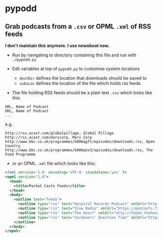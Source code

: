 # pypodd

## Grab podcasts from a `.csv` or OPML `.xml` of RSS feeds

__I don't maintain this anymore. I use newsboat now.__

* Run by navigating to directory containing this file and run with `./pypodd.py`
* Edit variables at top of `pypodd.py` to customise system locations
	* `destDir` defines the location that downloads should be saved to
	* `subsLoc` defines the location of the file which holds rss feeds

* The file holding RSS feeds should be a plain text `.csv` which looks like this:

```
URL, Name of Podcast
URL, Name of Podcast
...
```

e.g. 

```
http://rss.acast.com/globalpillage, Global Pillage
http://rss.acast.com/marscorp, Mars Corp
http://www.bbc.co.uk/programmes/b006qgft/episodes/downloads.rss, Open Country
http://www.bbc.co.uk/programmes/b006qnx3/episodes/downloads.rss, The Food Programme
```

* or an OPML `.xml` file which looks like this:

```xml
<?xml version='1.0' encoding='UTF-8' standalone='yes' ?>
<opml version="1.0">
  <head>
    <title>Pocket Casts Feeds</title>
  </head>
  <body>
    <outline text="feeds">
      <outline type="rss" text="Hospital Records Podcast" xmlUrl="http://podcast.hospitalrecords.com/HospitalRecordsPodcast.xml" />
      <outline type="rss" text="Slow Radio" xmlUrl="https://podcasts.files.bbci.co.uk/p05k5bq0.rss" />
      <outline type="rss" text="The Heart" xmlUrl="http://feeds.theheartradio.org/TheHeartRadio" />
      <outline type="rss" text="Gardeners' Question Time" xmlUrl="https://podcasts.files.bbci.co.uk/b006qp2f.rss" />
    </outline>
  </body>
</opml>
```
